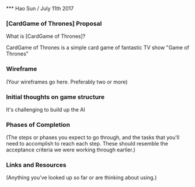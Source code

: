 *** Hao Sun / July 11th 2017

### [CardGame of Thrones] Proposal

What is [CardGame of Thrones]?

CardGame of Thrones is a simple card game of fantastic TV show "Game of Thrones"

### Wireframe

(Your wireframes go here. Preferably two or more)

### Initial thoughts on game structure

It's challenging to build up the AI 

### Phases of Completion

(The steps or phases you expect to go through, and the tasks that you'll need to accomplish to reach each step. These should resemble the acceptance criteria we were working through earlier.)

### Links and Resources

(Anything you've looked up so far or are thinking about using.)
